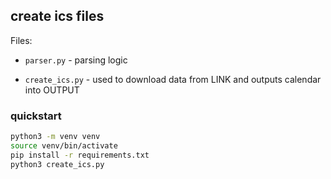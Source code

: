 ## create ics files 

Files:

- `parser.py` - parsing logic

- `create_ics.py` - used to download data from LINK and outputs calendar into OUTPUT


### quickstart

```bash
python3 -m venv venv
source venv/bin/activate
pip install -r requirements.txt
python3 create_ics.py
```

